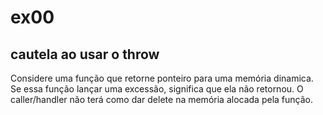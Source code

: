 # ex00

## cautela ao usar o throw 

Considere uma função que retorne ponteiro para uma memória dinamica. Se essa
função lançar uma excessão, significa que ela não retornou. O caller/handler
não terá como dar delete na memória alocada pela função.